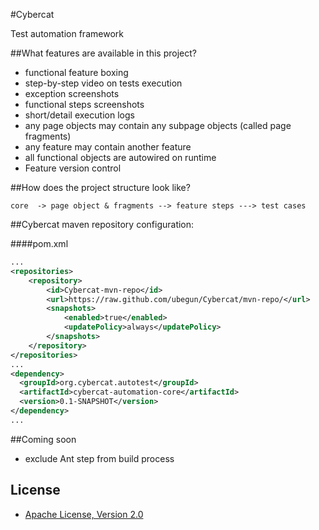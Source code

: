 #Cybercat

Test automation framework

##What features are available in this project?

- functional feature boxing
- step-by-step video on tests execution 
- exception screenshots
- functional steps screenshots
- short/detail execution logs
- any page objects may contain any subpage objects (called page fragments)
- any feature may contain another feature
- all functional objects are autowired on runtime 
- Feature version control


##How does the project structure look like? 

`
core 
-> page object & fragments
--> feature steps
---> test cases
`

##Cybercat maven repository configuration:

####pom.xml

```xml
...
<repositories>
    <repository>
        <id>Cybercat-mvn-repo</id>
        <url>https://raw.github.com/ubegun/Cybercat/mvn-repo/</url>
        <snapshots>
            <enabled>true</enabled>
            <updatePolicy>always</updatePolicy>
        </snapshots>
    </repository>
</repositories>  
...
<dependency>
  <groupId>org.cybercat.autotest</groupId>
  <artifactId>cybercat-automation-core</artifactId>
  <version>0.1-SNAPSHOT</version>
</dependency>
...
```

##Coming soon

- exclude Ant step from build process 

## License
* [Apache License, Version 2.0](http://www.apache.org/licenses/LICENSE-2.0)
